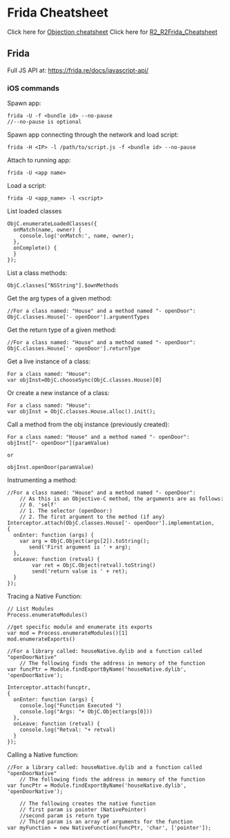 
# Frida Cheatsheet

Click here for [Objection cheatsheet](./Objection_iOS_Cheatsheet.md)
Click here for [R2_R2Frida_Cheatsheet](./R2_R2Frida_Cheatsheet.md)

## Frida
Full JS API at: https://frida.re/docs/javascript-api/

### iOS commands

Spawn app: 
```
frida -U -f <bundle id> --no-pause
//--no-pause is optional
```

Spawn app connecting through the network and load script: 
```
frida -H <IP> -l /path/to/script.js -f <bundle id> --no-pause
```

Attach to running app:
```
frida -U <app name>
```

Load a script:
```
frida -U <app_name> -l <script>
```

List loaded classes
```
ObjC.enumerateLoadedClasses({
  onMatch(name, owner) {
    console.log('onMatch:', name, owner);
  },
  onComplete() {
  }
});
```
List a class methods:
```
ObjC.classes["NSString"].$ownMethods
```

Get the arg types of a given method:
```
//For a class named: "House" and a method named "- openDoor":
ObjC.classes.House['- openDoor'].argumentTypes
```

Get the return type of a given method:
```
//For a class named: "House" and a method named "- openDoor":
ObjC.classes.House['- openDoor'].returnType
```

Get a live instance of a class:
```
For a class named: "House":
var objInst=ObjC.chooseSync(ObjC.classes.House)[0]
```

Or create a new instance of a class:
```
For a class named: "House":
var objInst = ObjC.classes.House.alloc().init();
```

Call a method from the obj instance (previously created):
```
For a class named: "House" and a method named "- openDoor":
objInst["- openDoor"](paramValue)

or

objInst.openDoor(paramValue)
```

Instrumenting a method:
```
//For a class named: "House" and a method named "- openDoor":
    // As this is an Objective-C method, the arguments are as follows:
    // 0. 'self'
    // 1. The selector (openDoor:)
    // 2. The first argument to the method (if any)
Interceptor.attach(ObjC.classes.House['- openDoor'].implementation,
{
  onEnter: function (args) {
  	var arg = ObjC.Object(args[2]).toString();
	   send('First argument is ' + arg);
  },
  onLeave: function (retval) {
  		var ret = ObjC.Object(retval).toString()
  	 	send('return value is ' + ret);
  }
});
```

Tracing a Native Function:
```
// List Modules
Process.enumerateModules()

//get specific module and enumerate its exports
var mod = Process.enumerateModules()[1]
mod.enumerateExports()

//For a library called: houseNative.dylib and a function called "openDoorNative"
	// The following finds the address in memory of the function
var funcPtr = Module.findExportByName('houseNative.dylib', 'openDoorNative');

Interceptor.attach(funcptr,
{
  onEnter: function (args) {
  	console.log("Function Executed ")
  	console.log("Args: "+ ObjC.Object(args[0]))
  },
  onLeave: function (retval) {
  	console.log("Retval: "+ retval)
  }
});
```

Calling a Native function:
```
//For a library called: houseNative.dylib and a function called "openDoorNative"
	// The following finds the address in memory of the function
var funcPtr = Module.findExportByName('houseNative.dylib', 'openDoorNative');

	// The following creates the native function
	// first param is pointer (NativePointer)
	//second param is return type
	// Third param is an array of arguments for the function
var myFunction = new NativeFunction(funcPtr, 'char', ['pointer']);
```
